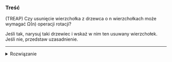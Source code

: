 ### Treść
(TREAP)
Czy usunięcie wierzchołka z drzewca o n wierzchołkach może wymagać Ω(n) operacji rotacji?

Jeśli tak, narysuj taki drzewiec i wskaż w nim ten usuwany wierzchołek. Jeśli nie, przedstaw uzasadnienie.

------
<details><summary>Rozwiązanie</summary>
    
![obrasek](https://i.imgur.com/6NdiLw0.png)
<p>
    

